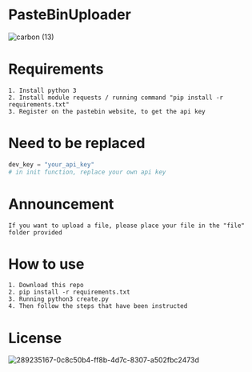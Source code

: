 # PasteBinUploader
![carbon (13)](https://github.com/ICWR-TEAM/PasteBinUploader/assets/45759837/e2c47c9e-6213-4cb1-b7fc-aaa1f0006faa)

# Requirements

```
1. Install python 3
2. Install module requests / running command "pip install -r requirements.txt"
3. Register on the pastebin website, to get the api key
```

# Need to be replaced

```python
dev_key = "your_api_key"
# in init function, replace your own api key
```

# Announcement

```
If you want to upload a file, please place your file in the "file" folder provided
```

# How to use

```
1. Download this repo
2. pip install -r requirements.txt
3. Running python3 create.py
4. Then follow the steps that have been instructed
```

# License
![289235167-0c8c50b4-ff8b-4d7c-8307-a502fbc2473d](https://github.com/ICWR-TEAM/PasteBinUploader/assets/45759837/8ae01709-e1d9-4d8c-baac-d112d4a59c5e)

